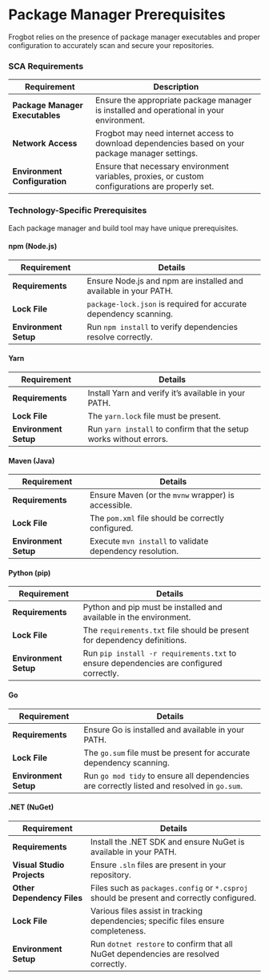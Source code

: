 # Package Manager Prerequisites

Frogbot relies on the presence of package manager executables and proper configuration to accurately scan and secure your repositories.

### SCA Requirements

| Requirement                     | Description                                                                                       |
| ------------------------------- | ------------------------------------------------------------------------------------------------- |
| **Package Manager Executables** | Ensure the appropriate package manager is installed and operational in your environment.          |
| **Network Access**              | Frogbot may need internet access to download dependencies based on your package manager settings. |
| **Environment Configuration**   | Ensure that necessary environment variables, proxies, or custom configurations are properly set.  |

### Technology-Specific Prerequisites

Each package manager and build tool may have unique prerequisites.

#### **npm (Node.js)**

| Requirement           | Details                                                           |
| --------------------- | ----------------------------------------------------------------- |
| **Requirements**      | Ensure Node.js and npm are installed and available in your PATH.  |
| **Lock File**         | `package-lock.json` is required for accurate dependency scanning. |
| **Environment Setup** | Run `npm install` to verify dependencies resolve correctly.       |

#### **Yarn**

| Requirement           | Details                                                             |
| --------------------- | ------------------------------------------------------------------- |
| **Requirements**      | Install Yarn and verify it’s available in your PATH.                |
| **Lock File**         | The `yarn.lock` file must be present.                               |
| **Environment Setup** | Run `yarn install`  to confirm that the setup works without errors. |

#### **Maven (Java)**

| Requirement           | Details                                                  |
| --------------------- | -------------------------------------------------------- |
| **Requirements**      | Ensure Maven (or the `mvnw` wrapper) is accessible.      |
| **Lock File**         | The `pom.xml` file should be correctly configured.       |
| **Environment Setup** | Execute `mvn install` to validate dependency resolution. |

#### **Python (pip)**

| Requirement           | Details                                                                                |
| --------------------- | -------------------------------------------------------------------------------------- |
| **Requirements**      | Python and pip must be installed and available in the environment.                     |
| **Lock File**         | The `requirements.txt` file should be present for dependency definitions.              |
| **Environment Setup** | Run `pip install -r requirements.txt` to ensure dependencies are configured correctly. |

#### **Go**

| Requirement           | Details                                                                                     |
| --------------------- | ------------------------------------------------------------------------------------------- |
| **Requirements**      | Ensure Go is installed and available in your PATH.                                          |
| **Lock File**         | The `go.sum` file must be present for accurate dependency scanning.                         |
| **Environment Setup** | Run `go mod tidy` to ensure all dependencies are correctly listed and resolved in `go.sum`. |

#### **.NET (NuGet)**

| Requirement                | Details                                                                                    |
| -------------------------- | ------------------------------------------------------------------------------------------ |
| **Requirements**           | Install the .NET SDK and ensure NuGet is available in your PATH.                           |
| **Visual Studio Projects** | Ensure `.sln` files are present in your repository.                                        |
| **Other Dependency Files** | Files such as `packages.config` or  `*.csproj` should be present and correctly configured. |
| **Lock File**              | Various files assist in tracking dependencies; specific files ensure completeness.         |
| **Environment Setup**      | Run `dotnet restore` to confirm that all NuGet dependencies are resolved correctly.        |
